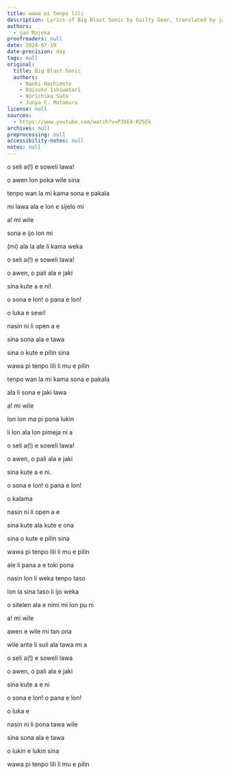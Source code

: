 ```yaml
---
title: wawa pi tenpo lili
description: Lyrics of Big Blast Sonic by Guilty Gear, translated by jan Majeka
authors:
  - jan Majeka
proofreaders: null
date: 2024-07-19
date-precision: day
tags: null
original:
  title: Big Blast Sonic
  authors:
    - Naoki Hashimoto
    - Daisuke Ishiwatari
    - Norichika Sato
    - Junya C. Motomura
license: null
sources:
  - https://www.youtube.com/watch?v=P3VE4-R2SEk
archives: null
preprocessing: null
accessibility-notes: null
notes: null
---
```


o seli a(!) e soweli lawa!

o awen lon poka wile sina



tenpo wan la mi kama sona e pakala

mi lawa ala e lon e sijelo mi

a! mi wile

sona e ijo lon mi

(mi) ala la ale li kama weka

o seli a(!) e soweli lawa!

o awen, o pali ala e jaki

sina kute a e ni!

o sona e lon! o pana e lon!

o luka e sewi!

nasín ni li open a e 

sina sona ala e tawa

sina o kute e pilin sina

wawa pi tenpo lili li mu e pilin



tenpo wan la mi kama sona e pakala

ala li sona e jaki lawa

a! mi wile

lon lon ma pi pona lukin 

li lon ala lon pimeja ni a 


o seli a(!) e soweli lawa!

o awen, o pali ala e jaki 

sina kute a e ni.

o sona e lon! o pana e lon!

o kalama

nasin ni li open a e 

sina kute ala kute e ona 

sina o kute e pilin sina

wawa pi tenpo lili li mu e pilin



ale li pana a e toki pona 

nasin lon li weka tenpo taso

lon la sina taso li ijo weka

o sitelen ala e nimi mi lon pu ni

a! mi wile

awen e wile mi tan ona

wile ante li suli ala tawa mi a

o seli a(!) e soweli lawa

o awen, o pali ala e jaki

sina kute a e ni

o sona e lon! o pana e lon!

o luka e

nasin ni li pona tawa wile

sina sona ala e tawa

o lukin e lukin sina

wawa pi tenpo lili li mu e pilin

